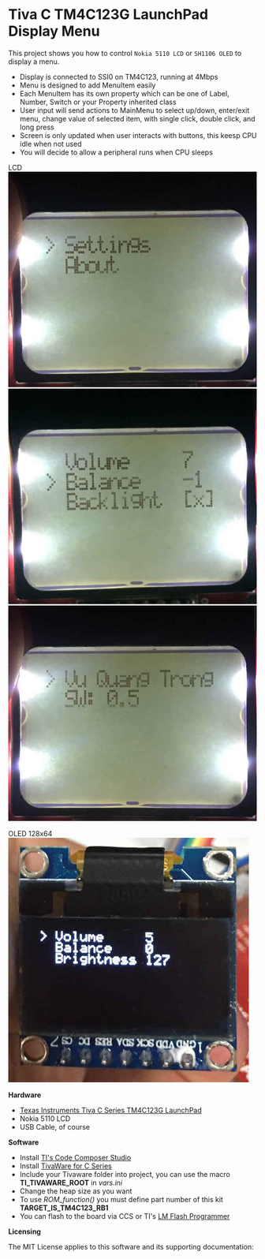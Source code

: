 Tiva C TM4C123G LaunchPad Display Menu
======================================

This project shows you how to control `Nokia 5110 LCD` or `SH1106 OLED` to display a menu.
- Display is connected to SSI0 on TM4C123, running at 4Mbps
- Menu is designed to add MenuItem easily
- Each MenuItem has its own property which can be one of Label, Number, Switch or your Property inherited class
- User input will send actions to MainMenu to select up/down, enter/exit menu, change value of selected item, with single click, double click, and long press
- Screen is only updated when user interacts with buttons, this keesp CPU idle when not used
- You will decide to allow a peripheral runs when CPU sleeps

LCD
![menu.jpg](./menu.jpg)
![settings.jpg](./settings.jpg)
![about.jpg](./about.jpg)

OLED 128x64
![oled.jpg](./oled.jpg)

**Hardware**

- [Texas Instruments Tiva C Series TM4C123G LaunchPad](http://www.ti.com/tool/ek-tm4c123gxl)
- Nokia 5110 LCD
- USB Cable, of course


**Software**

- Install [TI's Code Composer Studio](http://www.ti.com/tool/ccstudio)
- Install [TivaWare for C Series](http://www.ti.com/tool/sw-tm4c)
- Include your Tivaware folder into project, you can use the macro **TI_TIVAWARE_ROOT** in _vars.ini_
- Change the heap size as you want
- To use _ROM_function()_ you must define part number of this kit __TARGET_IS_TM4C123_RB1__
- You can flash to the board via CCS or TI's [LM Flash Programmer](http://www.ti.com/tool/lmflashprogrammer)

**Licensing**

The MIT License applies to this software and its supporting documentation:
